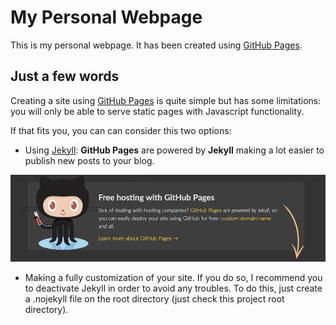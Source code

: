 # My Personal Webpage

This is my personal webpage. It has been created using [GitHub Pages](https://pages.github.com/).

## Just a few words

Creating a site using [GitHub Pages](https://pages.github.com/) is quite simple but has some limitations: you will only be able to serve static pages with Javascript functionality.

If that fits you, you can can consider this two options:

- Using [Jekyll](https://docs.github.com/en/github/working-with-github-pages/setting-up-a-github-pages-site-with-jekyll): **GitHub Pages** are powered by **Jekyll** making a lot easier to publish new posts to your blog.

![GitHub Pages powered by Jekyll](img/readme_jekyll.png)


- Making a fully customization of your site. If you do so, I recommend you to deactivate Jekyll in order to avoid any troubles. To do this, just create a .nojekyll file on the root directory (just check this project root directory).
